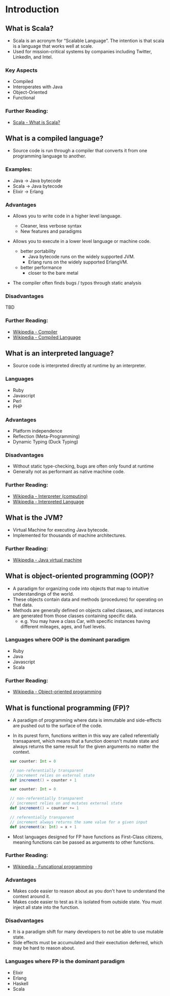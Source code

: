 # Introduction

## What is Scala?

- Scala is an acronym for “Scalable Language”. The intention is that scala is a language that works well at scale.
- Used for mission-critical systems by companies including Twitter, LinkedIn, and Intel.

### Key Aspects
- Compiled
- Interoperates with Java
- Object-Oriented
- Functional

### Further Reading:
- [Scala - What is Scala?](http://www.scala-lang.org/what-is-scala.html)

## What is a compiled language?

- Source code is run through a compiler that converts it from one programming language to another.

### Examples:
  - Java -> Java bytecode
  - Scala -> Java bytecode
  - Elixir -> Erlang

### Advantages

- Allows you to write code in a higher level language.
  - Cleaner, less verbose syntax
  - New features and paradigms

- Allows you to execute in a lower level language or machine code.
  - better portability
    - Java bytecode runs on the widely supported JVM.
    - Erlang runs on the widely supported ErlangVM.
  - better performance
    - closer to the bare metal

- The compiler often finds bugs / typos through static analysis

### Disadvantages

TBD

### Further Reading:
- [Wikipedia - Compiler](https://en.wikipedia.org/wiki/Compiler)
- [Wikipedia - Compiled Language](https://en.wikipedia.org/wiki/Compiled_language)

## What is an interpreted language?

- Source code is interpreted directly at runtime by an interpreter.

### Languages
  - Ruby
  - Javascript
  - Perl
  - PHP

### Advantages

- Platform independence
- Reflection (Meta-Programming)
- Dynamic Typing (Duck Typing)

### Disadvantages

- Without static type-checking, bugs are often only found at runtime
- Generally not as performant as native machine code.

### Further Reading:
- [Wikipedia - Interpreter (computing)](https://en.wikipedia.org/wiki/Interpreter_(computing))
- [Wikipedia - Interpreted Language](https://en.wikipedia.org/wiki/Interpreted_language)

## What is the JVM?

- Virtual Machine for executing Java bytecode.
- Implemented for thousands of machine architectures.

### Further Reading:
- [Wikipedia - Java virtual machine](https://en.wikipedia.org/wiki/Java_virtual_machine)

## What is object-oriented programming (OOP)?

- A paradigm for organizing code into objects that map to intuitive understandings of the world.
- These objects contain data and methods (procedures) for operating on that data.
- Methods are generally defined on objects called classes, and instances are generated from those classes containing specific data.
  - e.g. You may have a class Car, with specific instances having different mileages, ages, and fuel levels.

### Languages where OOP is the dominant paradigm
  - Ruby
  - Java
  - Javascript
  - Scala

### Further Reading:
- [Wikipedia - Object-oriented programming](https://en.wikipedia.org/wiki/Object-oriented_programming)


## What is functional programming (FP)?

- A paradigm of programming where data is immutable and side-effects are pushed out to the surface of the code.

- In its purest form, functions written in this way are called referentially transaparent, which means that a function doensn't mutate state and always returns the same result for the given arguments no matter the context.

```scala
  var counter: Int = 0

  // non-referentially transparent
  // increment relies on external state
  def increment() = counter + 1
```

```scala
  var counter: Int = 0

  // non-referentially transparent
  // increment relies on and mutates external state
  def increment() = counter += 1
```

```scala
  // referentially transparent
  // increment always returns the same value for a given input
  def increment(x: Int) = x + 1
```

- Most languages designed for FP have functions as First-Class citizens, meaning functions can be passed as arguments to other functions.

### Further Reading:
- [Wikipedia - Funcational programming](https://en.wikipedia.org/wiki/Functional_programming)

### Advantages
- Makes code easier to reason about as you don't have to understand the context around it.
- Makes code easier to test as it is isolated from outside state. You must inject all state into the function.

### Disadvantages
- It is a paradigm shift for many developers to not be able to use mutable state.
- Side effects must be accumulated and their exectution deferred, which may be hard to reason about.

### Languages where FP is the dominant paradigm
  - Elixir
  - Erlang
  - Haskell
  - Scala
